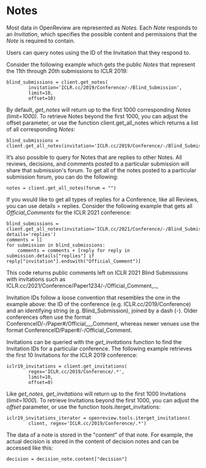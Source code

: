 # Notes

Most data in OpenReview are represented as _Notes_. Each _Note_ responds to an _Invitation_, which specifies the possible content and permissions that the _Note_ is required to contain.

Users can query notes using the ID of the Invitation that they respond to.

Consider the following example which gets the public _Notes_ that represent the 11th through 20th submissions to ICLR 2019:

```
blind_submissions = client.get_notes(
        invitation='ICLR.cc/2019/Conference/-/Blind_Submission',
        limit=10,
        offset=10)
```

By default, _get\_notes_ will return up to the first 1000 corresponding _Notes (limit=1000)._ To retrieve Notes beyond the first 1000, you can adjust the offset parameter, or use the function client.get\_all\_notes which returns a list of all corresponding _Notes_:

```
blind_submissions = client.get_all_notes(invitation='ICLR.cc/2019/Conference/-/Blind_Submission')
```

It’s also possible to query for Notes that are replies to other Notes. All reviews, decisions, and comments posted to a particular submission will share that submission's forum. To get all of the notes posted to a particular submission forum, you can do the following:&#x20;

```
notes = client.get_all_notes(forum = "")
```

If you would like to get all types of replies for a Conference, like all Reviews, you can use details = replies. Consider the following example that gets all _Official\_Comments_ for the ICLR 2021 conference:

```
blind_submissions = client.get_all_notes(invitation='ICLR.cc/2021/Conference/-/Blind_Submission', details='replies')
comments = [] 
for submission in blind_submissions:
    comments = comments + [reply for reply in submission.details["replies"] if reply["invitation"].endswith("Official_Comment")]
```

This code returns public comments left on ICLR 2021 Blind Submissions with invitations such as ICLR.cc/2021/Conference/Paper1234/-/Official\_Comment_._

Invitation IDs follow a loose convention that resembles the one in the example above: the ID of the conference (e.g. ICLR.cc/2019/Conference) and an identifying string (e.g. Blind\_Submission), joined by a dash (-). Older conferences often use the format ConferenceID/-/Paper#/Official_\__Comment, whereas newer venues use the format ConferenceID/Paper#/-/Official\_Comment.

Invitations can be queried with the _get\_invitations_ function to find the Invitation IDs for a particular conference. The following example retrieves the first 10 Invitations for the ICLR 2019 conference:

```
iclr19_invitations = client.get_invitations(
        regex='ICLR.cc/2019/Conference/.*',
        limit=10,
        offset=0)
```

Like _get\_notes_, _get\_invitations_ will return up to the first 1000 Invitations (_limit=1000_). To retrieve Invitations beyond the first 1000, you can adjust the _offset_ parameter, or use the function tools.iterget\_invitations:

```
iclr19_invitations_iterator = openreview.tools.iterget_invitations(
        client, regex='ICLR.cc/2019/Conference/.*')
```

The data of a note is stored in the "content" of that note. For example, the actual decision is stored in the content of decision notes and can be accessed like this:&#x20;

```
decision = decision_note.content["decision"]
```
